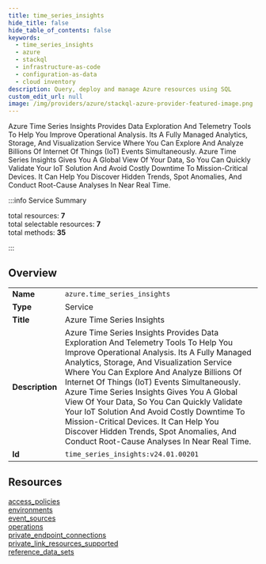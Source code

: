 ```yaml
---
title: time_series_insights
hide_title: false
hide_table_of_contents: false
keywords:
  - time_series_insights
  - azure
  - stackql
  - infrastructure-as-code
  - configuration-as-data
  - cloud inventory
description: Query, deploy and manage Azure resources using SQL
custom_edit_url: null
image: /img/providers/azure/stackql-azure-provider-featured-image.png
---
```

Azure Time Series Insights Provides Data Exploration And Telemetry Tools To Help You Improve Operational Analysis. Its A Fully Managed Analytics, Storage, And Visualization Service Where You Can Explore And Analyze Billions Of Internet Of Things (IoT) Events Simultaneously.  Azure Time Series Insights Gives You A Global View Of Your Data, So You Can Quickly Validate Your IoT Solution And Avoid Costly Downtime To Mission-Critical Devices. It Can Help You Discover Hidden Trends, Spot Anomalies, And Conduct Root-Cause Analyses In Near Real Time.  
    
:::info Service Summary

<div class="row">
<div class="providerDocColumn">
<span>total resources:&nbsp;<b>7</b></span><br />
<span>total selectable resources:&nbsp;<b>7</b></span><br />
<span>total methods:&nbsp;<b>35</b></span><br />
</div>
</div>

:::

## Overview
<table><tbody>
<tr><td><b>Name</b></td><td><code>azure.time_series_insights</code></td></tr>
<tr><td><b>Type</b></td><td>Service</td></tr>
<tr><td><b>Title</b></td><td>Azure Time Series Insights</td></tr>
<tr><td><b>Description</b></td><td>Azure Time Series Insights Provides Data Exploration And Telemetry Tools To Help You Improve Operational Analysis. Its A Fully Managed Analytics, Storage, And Visualization Service Where You Can Explore And Analyze Billions Of Internet Of Things (IoT) Events Simultaneously.  Azure Time Series Insights Gives You A Global View Of Your Data, So You Can Quickly Validate Your IoT Solution And Avoid Costly Downtime To Mission-Critical Devices. It Can Help You Discover Hidden Trends, Spot Anomalies, And Conduct Root-Cause Analyses In Near Real Time.</td></tr>
<tr><td><b>Id</b></td><td><code>time_series_insights:v24.01.00201</code></td></tr>
</tbody></table>

## Resources
<div class="row">
<div class="providerDocColumn">
<a href="/providers/azure/time_series_insights/access_policies/">access_policies</a><br />
<a href="/providers/azure/time_series_insights/environments/">environments</a><br />
<a href="/providers/azure/time_series_insights/event_sources/">event_sources</a><br />
<a href="/providers/azure/time_series_insights/operations/">operations</a><br />
</div>
<div class="providerDocColumn">
<a href="/providers/azure/time_series_insights/private_endpoint_connections/">private_endpoint_connections</a><br />
<a href="/providers/azure/time_series_insights/private_link_resources_supported/">private_link_resources_supported</a><br />
<a href="/providers/azure/time_series_insights/reference_data_sets/">reference_data_sets</a><br />
</div>
</div>

